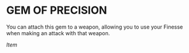 ﻿---
tags:
  - Item
name: 'GEM OF PRECISION'
description: 'You can attach this gem to a weapon, allowing you to use your Finesse when making an attack with that weapon.'
---

# GEM OF PRECISION

You can attach this gem to a weapon, allowing you to use your Finesse when making an attack with that weapon.

*Item*
